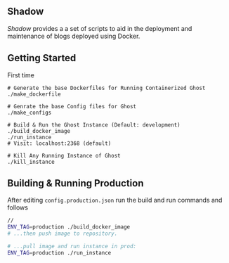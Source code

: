 Shadow
------------

_Shadow_ provides a a set of scripts to aid in the deployment
and maintenance of blogs deployed using Docker.

## Getting Started

First time
```
# Generate the base Dockerfiles for Running Containerized Ghost
./make_dockerfile

# Genrate the base Config files for Ghost
./make_configs

# Build & Run the Ghost Instance (Default: development)
./build_docker_image
./run_instance
# Visit: localhost:2368 (default)

# Kill Any Running Instance of Ghost
./kill_instance
```

## Building & Running Production

After editing `config.production.json` run the build and run commands and follows
```bash
//
ENV_TAG=production ./build_docker_image
# ...then push image to repository.

# ...pull image and run instance in prod:
ENV_TAG=production ./run_instance
```